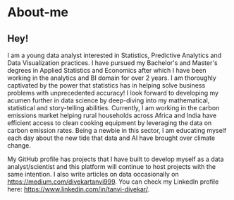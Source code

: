 # About-me
## Hey!
I am a young data analyst interested in Statistics, Predictive Analytics and Data Visualization practices. I have pursued my Bachelor's and Master's degrees in Applied Statistics and Economics after which I have been working in the analytics and BI domain for over 2 years. 
I am thoroughly captivated by the power that statistics has in helping solve business problems with unprecedented accuracy! I look forward to developing my acumen further in data science by deep-diving into my mathematical, statistical and story-telling abilities.
Currently, I am working in the carbon emissions market helping rural households across Africa and India have efficient access to clean cooking equipment by leveraging the data on carbon emission rates. Being a newbie in this sector, I am educating myself each day about the new tide that data and AI have brought over climate change. 

My GitHub profile has projects that I have built to develop myself as a data analyst/scientist and this platform will continue to host projects with the same intention. I also write articles on data occasionally on https://medium.com/divekartanvi999. You can check my LinkedIn profile here: https://www.linkedin.com/in/tanvi-divekar/.
